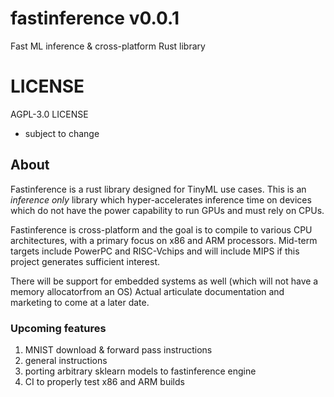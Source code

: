 # fastinference v0.0.1
Fast ML inference &amp; cross-platform Rust library

# LICENSE

AGPL-3.0 LICENSE 
   - subject to change 


## About

Fastinference is a rust library designed for TinyML use cases. 
This is an *inference only* library which hyper-accelerates inference time on 
devices which do not have the power capability to run GPUs and must rely on CPUs. 

Fastinference is cross-platform and the goal is to compile to various CPU architectures,
with a primary focus on x86 and ARM processors. Mid-term targets include PowerPC and RISC-Vchips and will include MIPS if this project generates sufficient interest. 

There will be support for embedded systems as well (which will not have a  memory allocatorfrom an OS) 
Actual articulate documentation and marketing to come at a later date. 


### Upcoming features
   1) MNIST download & forward pass instructions
   2) general instructions
   3) porting arbitrary sklearn models to fastinference engine 
   4) CI to properly test x86 and ARM builds

